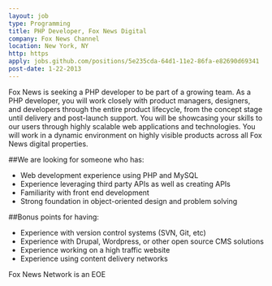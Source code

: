 ```yaml
---
layout: job
type: Programming
title: PHP Developer, Fox News Digital
company: Fox News Channel
location: New York, NY
http: https
apply: jobs.github.com/positions/5e235cda-64d1-11e2-86fa-e82690d69341
post-date: 1-22-2013
--- 
```


Fox News is seeking a PHP developer to be part of a growing team. As a PHP developer, you will work closely with product managers, designers, and developers through the entire product lifecycle, from the concept stage until delivery and post-launch support. You will be showcasing your skills to our users through highly scalable web applications and technologies. You will work in a dynamic environment on highly visible products across all Fox News digital properties.

##We are looking for someone who has:

* Web development experience using PHP and MySQL
* Experience leveraging third party APIs as well as creating APIs
* Familiarity with front end development
* Strong foundation in object-oriented design and problem solving

##Bonus points for having:

* Experience with version control systems (SVN, Git, etc)
* Experience with Drupal, Wordpress, or other open source CMS solutions
* Experience working on a high traffic website
* Experience using content delivery networks

Fox News Network is an EOE